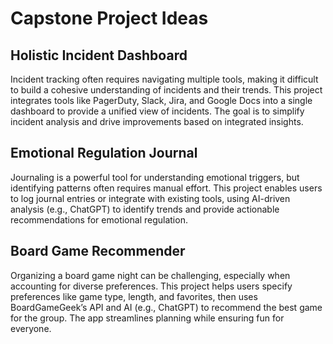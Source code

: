 # Capstone Project Ideas

## Holistic Incident Dashboard
Incident tracking often requires navigating multiple tools, making it difficult to build a cohesive understanding of incidents and their trends. This project integrates tools like PagerDuty, Slack, Jira, and Google Docs into a single dashboard to provide a unified view of incidents. The goal is to simplify incident analysis and drive improvements based on integrated insights.

## Emotional Regulation Journal
Journaling is a powerful tool for understanding emotional triggers, but identifying patterns often requires manual effort. This project enables users to log journal entries or integrate with existing tools, using AI-driven analysis (e.g., ChatGPT) to identify trends and provide actionable recommendations for emotional regulation.

## Board Game Recommender
Organizing a board game night can be challenging, especially when accounting for diverse preferences. This project helps users specify preferences like game type, length, and favorites, then uses BoardGameGeek’s API and AI (e.g., ChatGPT) to recommend the best game for the group. The app streamlines planning while ensuring fun for everyone.

